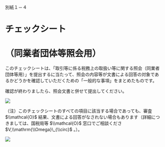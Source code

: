 別紙１－４

# チェックシート

# （同業者団体等照会用）

このチェックシートは、「取引等に係る税務上の取扱い等に関する照会（同業者団体等用）」を提出するに当たって、照会の内容等が文書による回答の対象であるかどうかを確認していただくための「一般的な事項」をまとめたものです。

確認が終わりましたら、照会文書と併せて提出してください。

![](https://www.nta.go.jp/tmp/5c502ba7-0048-4e00-be53-d14ea17c4d4a/images/c52662ba6ad7cbf716e24357746c7e56ba477b4bf09ae372dd0a5fead2c7d5cb.jpg)

（注）このチェックシートのすべての項目に該当する場合であっても、審査 $\\mathcal{O}$ 結果、文書による回答がなされない場合もあります（詳細につきましては、国税局等 $\\mathcal{O}$ 窓口でご相談くださ $V,\\mathrm{\\Omega}\_{\\circ}$ 。）。

![](https://www.nta.go.jp/tmp/5c502ba7-0048-4e00-be53-d14ea17c4d4a/images/895513adf7366b9943fd054d291bed522c016e7213e6599c3e8864e5ffc516eb.jpg)